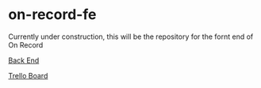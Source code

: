 # on-record-fe

Currently under construction, this will be the repository for the fornt end of On Record

[Back End](https://github.com/JAMESBRADLEY99/on-record-api)

[Trello Board](https://trello.com/b/9bs0gD9A/on-record)
